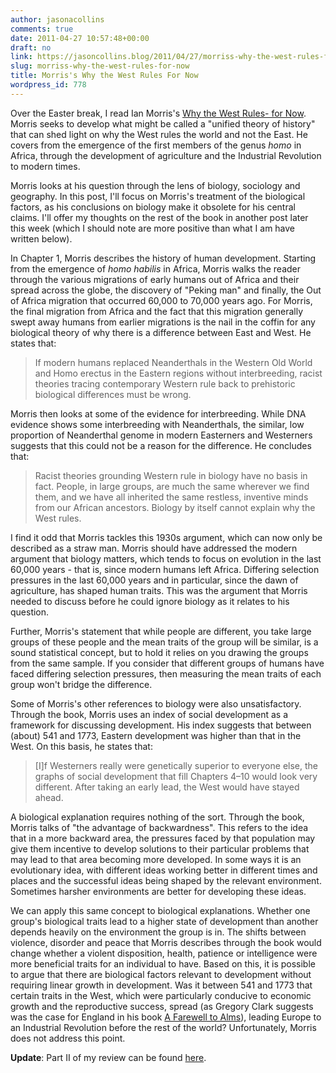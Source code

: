 ```yaml
---
author: jasonacollins
comments: true
date: 2011-04-27 10:57:48+00:00
draft: no
link: https://jasoncollins.blog/2011/04/27/morriss-why-the-west-rules-for-now/
slug: morriss-why-the-west-rules-for-now
title: Morris's Why the West Rules For Now
wordpress_id: 778
---
```


Over the Easter break, I read Ian Morris's [Why the West Rules- for Now](http://www.amazon.com/gp/product/0312611692/ref=as_li_ss_tl?ie=UTF8&tag=evolvieconom-20&linkCode=as2&camp=217145&creative=399373&creativeASIN=0312611692). Morris seeks to develop what might be called a "unified theory of history" that can shed light on why the West rules the world and not the East. He covers from the emergence of the first members of the genus _homo_ in Africa, through the development of agriculture and the Industrial Revolution to modern times.

Morris looks at his question through the lens of biology, sociology and geography. In this post, I'll focus on Morris's treatment of the biological factors, as his conclusions on biology make it obsolete for his central claims. I'll offer my thoughts on the rest of the book in another post later this week (which I should note are more positive than what I am have written below).

In Chapter 1, Morris describes the history of human development. Starting from the emergence of _homo habilis_ in Africa, Morris walks the reader through the various migrations of early humans out of Africa and their spread across the globe, the discovery of "Peking man" and finally, the Out of Africa migration that occurred 60,000 to 70,000 years ago. For Morris, the final migration from Africa and the fact that this migration generally swept away humans from earlier migrations is the nail in the coffin for any biological theory of why there is a difference between East and West. He states that:



<blockquote>If modern humans replaced Neanderthals in the Western Old World and Homo erectus in the Eastern regions without interbreeding, racist theories tracing contemporary Western rule back to prehistoric biological differences must be wrong.</blockquote>



Morris then looks at some of the evidence for interbreeding. While DNA evidence shows some interbreeding with Neanderthals, the similar, low proportion of Neanderthal genome in modern Easterners and Westerners suggests that this could not be a reason for the difference. He concludes that:



<blockquote>Racist theories grounding Western rule in biology have no basis in fact. People, in large groups, are much the same wherever we find them, and we have all inherited the same restless, inventive minds from our African ancestors. Biology by itself cannot explain why the West rules.</blockquote>



I find it odd that Morris tackles this 1930s argument, which can now only be described as a straw man. Morris should have addressed the modern argument that biology matters, which tends to focus on evolution in the last 60,000 years - that is, since modern humans left Africa. Differing selection pressures in the last 60,000 years and in particular, since the dawn of agriculture, has shaped human traits. This was the argument that Morris needed to discuss before he could ignore biology as it relates to his question.

Further, Morris's statement that while people are different, you take large groups of these people and the mean traits of the group will be similar, is a sound statistical concept, but to hold it relies on you drawing the groups from the same sample. If you consider that different groups of humans have faced differing selection pressures, then measuring the mean traits of each group won't bridge the difference.

Some of Morris's other references to biology were also unsatisfactory. Through the book, Morris uses an index of social development as a framework for discussing development. His index suggests that between (about) 541 and 1773, Eastern development was higher than that in the West. On this basis, he states that:



<blockquote>[I]f Westerners really were genetically superior to everyone else, the graphs of social development that fill Chapters 4–10 would look very different. After taking an early lead, the West would have stayed ahead.</blockquote>



A biological explanation requires nothing of the sort. Through the book, Morris talks of "the advantage of backwardness". This refers to the idea that in a more backward area, the pressures faced by that population may give them incentive to develop solutions to their particular problems that may lead to that area becoming more developed. In some ways it is an evolutionary idea, with different ideas working better in different times and places and the successful ideas being shaped by the relevant environment. Sometimes harsher environments are better for developing these ideas.

We can apply this same concept to biological explanations. Whether one group's biological traits lead to a higher state of development than another depends heavily on the environment the group is in. The shifts between violence, disorder and peace that Morris describes through the book would change whether a violent disposition, health, patience or intelligence were more beneficial traits for an individual to have. Based on this, it is possible to argue that there are biological factors relevant to development without requiring linear growth in development. Was it between 541 and 1773 that certain traits in the West, which were particularly conducive to economic growth and the reproductive success, spread (as Gregory Clark suggests was the case for England in his book [A Farewell to Alms](http://www.amazon.com/gp/product/B001EQ4OLA/ref=as_li_ss_tl?ie=UTF8&tag=evolvieconom-20&linkCode=as2&camp=217145&creative=399373&creativeASIN=B001EQ4OLA)), leading Europe to an Industrial Revolution before the rest of the world? Unfortunately, Morris does not address this point.

**Update**: Part II of my review can be found [here](https://jasoncollins.blog/2011/04/morriss-why-the-west-rules-for-now-part-ii/).
